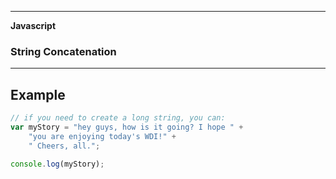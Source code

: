 ___

<strong>Javascript</strong>
<h3>String Concatenation</h3>

---

## Example

```javascript
// if you need to create a long string, you can:
var myStory = "hey guys, how is it going? I hope " +
    "you are enjoying today's WDI!" +
    " Cheers, all.";

console.log(myStory);
```